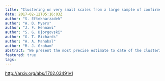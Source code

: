 ```yaml
---
title: "Clustering on very small scales from a large sample of confirmed quasar   pairs: Does quasar clustering track from Mpc to kpc scales?"
date: 2017-02-12T05:16:03Z
author: "S. Eftekharzadeh"
author: "A. D. Myers"
author: "J. F. Hennawi"
author: "S. G. Djorgovski"
author: "G. T. Richards"
author: "A. A. Mahabal"
author: "M. J. Graham"
abstract: "We present the most precise estimate to date of the clustering of quasars on very small scales, based on a sample of 47 binary quasars with magnitudes of $g<20.85$ and proper transverse separations of $sim 25,h^{-1}$,kpc. Our sample of binary quasars, which is about 6 times larger than any previous spectroscopically confirmed sample on these scales, is targeted using a Kernel Density Estimation technique (KDE) applied to Sloan Digital Sky Survey (SDSS) imaging over most of the SDSS area. Our sample is  arcseccomplete arcsec in that all of the KDE target pairs with $17.0 lesssim R lesssim 36.2,h^{-1}$,kpc in our area of interest have been spectroscopically confirmed from a combination of previous surveys and our own long-slit observational campaign. We catalogue 230 candidate quasar pairs with angular separations of $<8arcsec$, from which our binary quasars were identified. We determine the projected correlation function of quasars ($bar W_{rm p}$) in four bins of proper transverse scale over the range $17.0 lesssim R lesssim 36.2,h^{-1}$,kpc. The implied small-scale quasar clustering amplitude from the projected correlation function, integrated across our entire redshift range, is $A=24.1pm3.6$ at $sim 26.6 ~h^{-1}$,kpc. Our sample is the first spectroscopically confirmed sample of quasar pairs that is sufficiently large to study how quasar clustering evolves with redshift at $sim 25 ~h^{-1}$ kpc. We find that empirical descriptions of how quasar clustering evolves with redshift at $sim 25 ~h^{-1}$ Mpc also adequately describe the evolution of quasar clustering at $sim 25 ~h^{-1}$ kpc."
featured: true
tags:
---
```

http://arxiv.org/abs/1702.03491v1